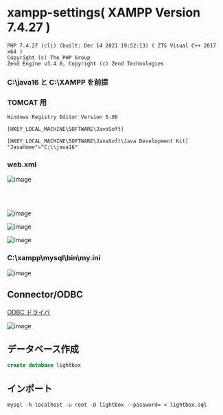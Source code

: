 # xampp-settings( XAMPP Version 7.4.27 )
```
PHP 7.4.27 (cli) (built: Dec 14 2021 19:52:13) ( ZTS Visual C++ 2017 x64 )
Copyright (c) The PHP Group
Zend Engine v3.4.0, Copyright (c) Zend Technologies
```

### C:\java16 と C:\XAMPP を前提

### TOMCAT 用
```
Windows Registry Editor Version 5.00

[HKEY_LOCAL_MACHINE\SOFTWARE\JavaSoft]

[HKEY_LOCAL_MACHINE\SOFTWARE\JavaSoft\Java Development Kit]
"JavaHome"="C:\\java16"
```
### web.xml
![image](https://user-images.githubusercontent.com/1501327/157795201-2fb4aac5-4ddc-4abd-ab61-ed53985b6961.png)

<br><br>


![image](https://user-images.githubusercontent.com/1501327/156975831-d5a147ec-ca9c-46bc-886c-6e7e5a7da6c6.png)

![image](https://user-images.githubusercontent.com/1501327/156976102-e448f722-6956-44ff-97eb-534c89a0920f.png)

![image](https://user-images.githubusercontent.com/1501327/156976052-a376f120-86b2-4f73-94c9-b3ae049a372b.png)

### C:\xampp\mysql\bin\my.ini

![image](https://user-images.githubusercontent.com/1501327/156976420-7b22dfbb-96e9-4d79-ad49-b5e7dba1845e.png)

## Connector/ODBC
[ODBC ドライバ](https://dev.mysql.com/downloads/connector/odbc/)

![image](https://user-images.githubusercontent.com/1501327/156979523-760edd53-d433-4486-9176-2591276e756e.png)

## データベース作成
```sql
create database lightbox
```

## インポート
```
mysql -h localhost -u root -D lightbox --password= < lightbox.sql
```
